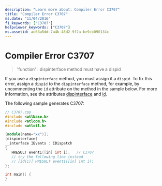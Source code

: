 ```yaml
---
description: "Learn more about: Compiler Error C3707"
title: "Compiler Error C3707"
ms.date: "11/04/2016"
f1_keywords: ["C3707"]
helpviewer_keywords: ["C3707"]
ms.assetid: ac63a5dd-7a4b-48d2-9f2a-be9cb090134c
---
```

# Compiler Error C3707

> 'function' : dispinterface method must have a dispid

If you use a `dispinterface` method, you must assign it a `dispid`. To fix this error, assign a `dispid` to the `dispinterface` method, for example, by uncommenting the `id` attribute on the method in the sample below. For more information, see the attributes [dispinterface](../../windows/attributes/dispinterface.md) and [id](../../windows/attributes/id.md).

The following sample generates C3707:

```cpp
// C3707.cpp
#include <atlbase.h>
#include <atlcom.h>
#include <atlctl.h>

[module(name="xx")];
[dispinterface]
__interface IEvents : IDispatch
{
   HRESULT event1([in] int i);   // C3707
   // try the following line instead
   // [id(1)] HRESULT event1([in] int i);
};

int main() {
}
```
